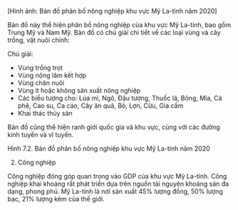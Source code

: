 [Hình ảnh: Bản đồ phân bố nông nghiệp khu vực Mỹ La-tinh năm 2020]

Bản đồ này thể hiện phân bố nông nghiệp của khu vực Mỹ La-tinh, bao gồm Trung Mỹ và Nam Mỹ. Bản đồ có chú giải chi tiết về các loại vùng và cây trồng, vật nuôi chính:

Chú giải:
- Vùng trồng trọt
- Vùng nông lâm kết hợp
- Vùng chăn nuôi
- Vùng ít hoặc không sản xuất nông nghiệp
- Các biểu tượng cho: Lúa mì, Ngô, Đậu tương, Thuốc lá, Bông, Mía, Cà phê, Cao su, Ca cao, Cây ăn quả, Bò, Lợn, Cừu, Gia cầm
- Khai thác thủy sản

Bản đồ cũng thể hiện ranh giới quốc gia và khu vực, cùng với các đường kinh tuyến và vĩ tuyến.

Hình 7.2. Bản đồ phân bố nông nghiệp khu vực Mỹ La-tinh năm 2020

2. Công nghiệp

Công nghiệp đóng góp quan trọng vào GDP của khu vực Mỹ La-tinh. Công nghiệp khai khoáng rất phát triển dựa trên nguồn tài nguyên khoáng sản đa dạng, phong phú. Mỹ La-tinh là nơi sản xuất 45% lượng đồng, 50% lượng bạc, 21% lượng kẽm của thế giới.